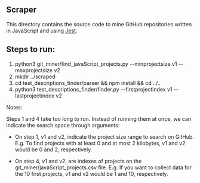 ## Scraper

This directory contains the source code to mine GitHub repositories written in JavaScript and using [Jest](https://jestjs.io/).

## Steps to run: 

1. python3 git_miner/find_javaScript_projects.py --minprojectsize v1 --maxprojectsize v2
2. mkdir ../scraped
3. cd test_descriptions_finder/parser && npm install && cd ../..
4. python3 test_descriptions_finder/finder.py --firstprojectindex v1 --lastprojectindex v2

Notes: 

Steps 1 and 4 take too long to run. Instead of running them at once, we can indicate the search space through arguments:

* On step 1, v1 and v2, indicate the project size range to search on GitHub. E.g. To find projects with at least 0 and at most 2 kilobytes, v1 and v2 would be 0 and 2, respectively.

* On step 4, v1 and v2, are indexes of projects on the git_miner/javaScript_projects.csv file. E.g. If you want to collect data for the 10 first projects, v1 and v2 would be 1 and 10, respectively.

